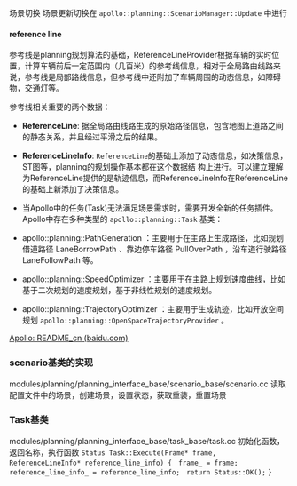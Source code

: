 
场景切换
场景更新切换在 `apollo::planning::ScenarioManager::Update` 中进行

#### reference line

参考线是planning规划算法的基础，ReferenceLineProvider根据车辆的实时位置，计算车辆前后一定范围内（几百米）的参考线信息，相对于全局路由线路来说，参考线是局部路线信息，但参考线中还附加了车辆周围的动态信息，如障碍物，交通灯等。

参考线相关重要的两个数据：

- **ReferenceLine**: 据全局路由线路生成的原始路径信息，包含地图上道路之间的静态关系，并且经过平滑之后的结果。
- **ReferenceLineInfo**: `ReferenceLine`的基础上添加了动态信息，如决策信息，ST图等，planning的规划操作基本都在这个数据结 构上进行。可以建立理解为ReferenceLine提供的是轨迹信息，而ReferenceLineInfo在ReferenceLine的基础上新添加了决策信息。
- 当Apollo中的任务(Task)无法满足场景需求时，需要开发全新的任务插件。Apollo中存在多种类型的 `apollo::planning::Task` 基类：

- apollo::planning::PathGeneration ：主要用于在主路上生成路径，比如规划借道路径 LaneBorrowPath 、靠边停车路径 PullOverPath ，沿车道行驶路径 LaneFollowPath 等。
- apollo::planning::SpeedOptimizer ：主要用于在主路上规划速度曲线，比如基于二次规划的速度规划，基于非线性规划的速度规划。
- apollo::planning::TrajectoryOptimizer ：主要用于生成轨迹，比如开放空间规划 `apollo::planning::OpenSpaceTrajectoryProvider` 。

[Apollo: README_cn (baidu.com)](https://apollo.baidu.com/docs/apollo/latest/md_modules_2external__command_2command__processor_2lane__follow__command__processor_2README__cn.html)

### scenario基类的实现
modules/planning/planning_interface_base/scenario_base/scenario.cc
读取配置文件中的场景，创建场景，设置状态，获取重装，重置场景
### Task基类
modules/planning/planning_interface_base/task_base/task.cc
初始化函数，返回名称，执行函数
`Status Task::Execute(Frame* frame, ReferenceLineInfo* reference_line_info) {`
  `frame_ = frame;`
  `reference_line_info_ = reference_line_info;`
  `return Status::OK();`
`}`